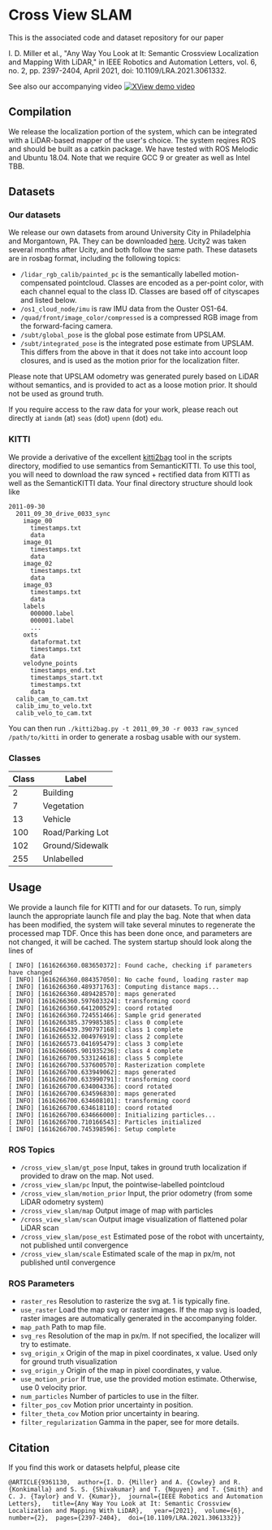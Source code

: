 # Cross View SLAM

This is the associated code and dataset repository for our paper

I. D. Miller et al., "Any Way You Look at It: Semantic Crossview Localization and Mapping With LiDAR," in IEEE Robotics and Automation Letters, vol. 6, no. 2, pp. 2397-2404, April 2021, doi: 10.1109/LRA.2021.3061332.

See also our accompanying video
[![XView demo video](http://img.youtube.com/vi/_qwAoYK9iGU/0.jpg)](http://www.youtube.com/watch?v=_qwAoYK9iGU "Any Way You Look At It: Semantic Crossview Localization and Mapping with LiDAR")

## Compilation

We release the localization portion of the system, which can be integrated with a LiDAR-based mapper of the user's choice.  The system reqires ROS and should be built as a catkin package.  We have tested with ROS Melodic and Ubuntu 18.04.  Note that we require GCC 9 or greater as well as Intel TBB.

## Datasets

### Our datasets

We release our own datasets from around University City in Philadelphia and Morgantown, PA.  They can be downloaded [here](https://drive.google.com/drive/folders/1LMbXsSTcG55g5sq79ja0sMW0BMac-B81?usp=sharing).  Ucity2 was taken several months after Ucity, and both follow the same path.  These datasets are in rosbag format, including the following topics:

- `/lidar_rgb_calib/painted_pc` is the semantically labelled motion-compensated pointcloud.  Classes are encoded as a per-point color, with each channel equal to the class ID.  Classes are based off of cityscapes and listed below.
- `/os1_cloud_node/imu` is raw IMU data from the Ouster OS1-64.
- `/quad/front/image_color/compressed` is a compressed RGB image from the forward-facing camera.
- `/subt/global_pose` is the global pose estimate from UPSLAM.
- `/subt/integrated_pose` is the integrated pose estimate from UPSLAM.  This differs from the above in that it does not take into account loop closures, and is used as the motion prior for the localization filter.

Please note that UPSLAM odometry was generated purely based on LiDAR without semantics, and is provided to act as a loose motion prior.  It should not be used as ground truth.

If you require access to the raw data for your work, please reach out directly at `iandm` (at) `seas` (dot) `upenn` (dot) `edu`.

### KITTI

We provide a derivative of the excellent [kitti2bag](https://github.com/tomas789/kitti2bag) tool in the scripts directory, modified to use semantics from SemanticKITTI.  To use this tool, you will need to download the raw synced + rectified data from KITTI as well as the SemanticKITTI data.  Your final directory structure should look like

```
2011-09-30
  2011_09_30_drive_0033_sync  
    image_00
      timestamps.txt
      data
    image_01
      timestamps.txt
      data
    image_02
      timestamps.txt
      data
    image_03
      timestamps.txt
      data
    labels
      000000.label
      000001.label
      ...
    oxts
      dataformat.txt
      timestamps.txt
      data
    velodyne_points
      timestamps_end.txt  
      timestamps_start.txt
      timestamps.txt
      data
  calib_cam_to_cam.txt  
  calib_imu_to_velo.txt  
  calib_velo_to_cam.txt
```

You can then run `./kitti2bag.py -t 2011_09_30 -r 0033 raw_synced /path/to/kitti` in order to generate a rosbag usable with our system.

### Classes

| Class | Label |
| ----- | ----- |
| 2 | Building |
| 7 | Vegetation |
| 13 | Vehicle |
| 100 | Road/Parking Lot |
| 102 | Ground/Sidewalk |
| 255 | Unlabelled |

## Usage

We provide a launch file for KITTI and for our datasets.  To run, simply launch the appropriate launch file and play the bag.  Note that when data has been modified, the system will take several minutes to regenerate the processed map TDF.  Once this has been done once, and parameters are not changed, it will be cached.  The system startup should look along the lines of

```
[ INFO] [1616266360.083650372]: Found cache, checking if parameters have changed
[ INFO] [1616266360.084357050]: No cache found, loading raster map
[ INFO] [1616266360.489371763]: Computing distance maps...
[ INFO] [1616266360.489428570]: maps generated
[ INFO] [1616266360.597603324]: transforming coord
[ INFO] [1616266360.641200529]: coord rotated
[ INFO] [1616266360.724551466]: Sample grid generated
[ INFO] [1616266385.379985385]: class 0 complete
[ INFO] [1616266439.390797168]: class 1 complete
[ INFO] [1616266532.004976919]: class 2 complete
[ INFO] [1616266573.041695479]: class 3 complete
[ INFO] [1616266605.901935236]: class 4 complete
[ INFO] [1616266700.533124618]: class 5 complete
[ INFO] [1616266700.537600570]: Rasterization complete
[ INFO] [1616266700.633949062]: maps generated
[ INFO] [1616266700.633990791]: transforming coord
[ INFO] [1616266700.634004336]: coord rotated
[ INFO] [1616266700.634596830]: maps generated
[ INFO] [1616266700.634608101]: transforming coord
[ INFO] [1616266700.634618110]: coord rotated
[ INFO] [1616266700.634666000]: Initializing particles...
[ INFO] [1616266700.710166543]: Particles initialized
[ INFO] [1616266700.745398596]: Setup complete
```

### ROS Topics

- `/cross_view_slam/gt_pose` Input, takes in ground truth localization if provided to draw on the map.  Not used.
- `/cross_view_slam/pc` Input, the pointwise-labelled pointcloud
- `/cross_view_slam/motion_prior` Input, the prior odometry (from some LiDAR odometry system)
- `/cross_view_slam/map` Output image of map with particles
- `/cross_view_slam/scan` Output image visualization of flattened polar LiDAR scan
- `/cross_view_slam/pose_est` Estimated pose of the robot with uncertainty, not published until convergence
- `/cross_view_slam/scale` Estimated scale of the map in px/m, not published until convergence

### ROS Parameters

- `raster_res` Resolution to rasterize the svg at.  1 is typically fine.
- `use_raster` Load the map svg or raster images.  If the map svg is loaded, raster images are automatically generated in the accompanying folder.
- `map_path` Path to map file.
- `svg_res` Resolution of the map in px/m.  If not specified, the localizer will try to estimate.
- `svg_origin_x` Origin of the map in pixel coordinates, x value.  Used only for ground truth visualization
- `svg_origin_y` Origin of the map in pixel coordinates, y value.
- `use_motion_prior` If true, use the provided motion estimate.  Otherwise, use 0 velocity prior.
- `num_particles` Number of particles to use in the filter.
- `filter_pos_cov` Motion prior uncertainty in position.
- `filter_theta_cov` Motion prior uncertainty in bearing.
- `filter_regularization` Gamma in the paper, see for more details.

## Citation

If you find this work or datasets helpful, please cite

```
@ARTICLE{9361130,  author={I. D. {Miller} and A. {Cowley} and R. {Konkimalla} and S. S. {Shivakumar} and T. {Nguyen} and T. {Smith} and C. J. {Taylor} and V. {Kumar}},  journal={IEEE Robotics and Automation Letters},   title={Any Way You Look at It: Semantic Crossview Localization and Mapping With LiDAR},   year={2021},  volume={6},  number={2},  pages={2397-2404},  doi={10.1109/LRA.2021.3061332}}
```
